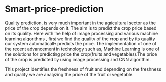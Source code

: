 # Smart-price-prediction
  Quality prediction, is very much important in the agricultural sector as the price of the crop depends on it. The aim is to predict the crop price based on its quality. Here with the help of image processing and various machine learning algorithms , first we find the quality of the crop and by its quality our system automatically predicts the price. The implementation of one of the recent advancement in technology such as, Machine Learning is one of the solutions for predicting price the crop(fruits and vegetables).The price of the crop is predicted by using image processing and CNN algorithm.

  
  This project identifies the freshness of fruit and depending on the freshness and quality we are analyzing the price of the fruit or vegetable.

